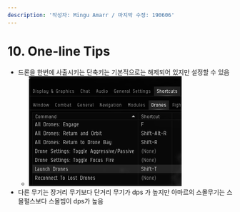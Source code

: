 ```yaml
---
description: '작성자: Mingu Amarr / 마지막 수정: 190606'
---
```


# 10. One-line Tips

* 드론을 한번에 사출시키는 단축키는 기본적으로는 해제되어 있지만 설정할 수 있음
  * ![](../.gitbook/assets/image%20%2897%29.png) 
* 다른 무기는 장거리 무기보다 단거리 무기가 dps 가 높지만 아마르의 스몰무기는 스몰펄스보다 스몰빔이 dps가 높음

